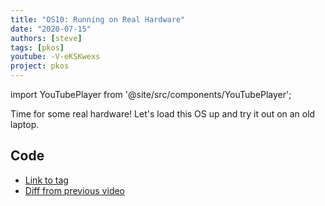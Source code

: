 ```yaml
---
title: "OS10: Running on Real Hardware"
date: "2020-07-15"
authors: [steve]
tags: [pkos]
youtube: -V-eKSKwexs
project: pkos
---
```


import YouTubePlayer from '@site/src/components/YouTubePlayer';

<YouTubePlayer youtubeLink={frontmatter.youtube} />

Time for some real hardware! Let's load this OS up and try it out on an old laptop.

<!--truncate-->

## Code

- [Link to tag](https://github.com/pagekeysolutions/pkos/releases/tag/vid%2Fos010)
- [Diff from previous video](https://github.com/pagekeysolutions/pkos/compare/vid/os009..vid/os010)
